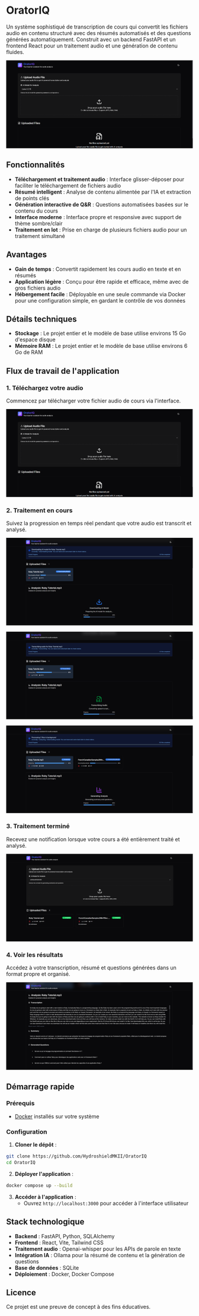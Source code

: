 # OratorIQ

Un système sophistiqué de transcription de cours qui convertit les fichiers audio en contenu structuré avec des résumés automatisés et des questions générées automatiquement. Construit avec un backend FastAPI et un frontend React pour un traitement audio et une génération de contenu fluides.

![Aperçu de l'application](assets/menu.png)

## Fonctionnalités

- **Téléchargement et traitement audio** : Interface glisser-déposer pour faciliter le téléchargement de fichiers audio
- **Résumé intelligent** : Analyse de contenu alimentée par l'IA et extraction de points clés
- **Génération interactive de Q&R** : Questions automatisées basées sur le contenu du cours
- **Interface moderne** : Interface propre et responsive avec support de thème sombre/clair
- **Traitement en lot** : Prise en charge de plusieurs fichiers audio pour un traitement simultané

## Avantages

- **Gain de temps** : Convertit rapidement les cours audio en texte et en résumés
- **Application légère** : Conçu pour être rapide et efficace, même avec de gros fichiers audio
- **Hébergement facile** : Déployable en une seule commande via Docker pour une configuration simple, en gardant le contrôle de vos données

## Détails techniques

- **Stockage** : Le projet entier et le modèle de base utilise environs 15 Go d'espace disque
- **Mémoire RAM** : Le projet entier et le modèle de base utilise environs 6 Go de RAM

## Flux de travail de l'application

### 1. Téléchargez votre audio
Commencez par télécharger votre fichier audio de cours via l'interface.

![Interface principale](assets/menu.png)

### 2. Traitement en cours
Suivez la progression en temps réel pendant que votre audio est transcrit et analysé.

![Traitement](assets/process1.png)

![Traitement](assets/process2.png)

![Traitement](assets/process3.png)

### 3. Traitement terminé
Recevez une notification lorsque votre cours a été entièrement traité et analysé.

![Traitement terminé](assets/done.png)

### 4. Voir les résultats
Accédez à votre transcription, résumé et questions générées dans un format propre et organisé.

![Tableau de bord des résultats](assets/result.png)

## Démarrage rapide

### Prérequis
- [Docker](https://docs.docker.com/engine/install/) installés sur votre système

### Configuration

1. **Cloner le dépôt** :
```bash
git clone https://github.com/HydroshieldMKII/OratorIQ
cd OratorIQ
```

2. **Déployer l'application** :
```bash
docker compose up --build
```

3. **Accéder à l'application** :
    - Ouvrez `http://localhost:3000` pour accéder à l'interface utilisateur

## Stack technologique

- **Backend** : FastAPI, Python, SQLAlchemy
- **Frontend** : React, Vite, Tailwind CSS
- **Traitement audio** : Openai-whisper pour les APIs de parole en texte
- **Intégration IA** : Ollama pour la résumé de contenu et la génération de questions
- **Base de données** : SQLite
- **Déploiement** : Docker, Docker Compose

## Licence

Ce projet est une preuve de concept à des fins éducatives.

